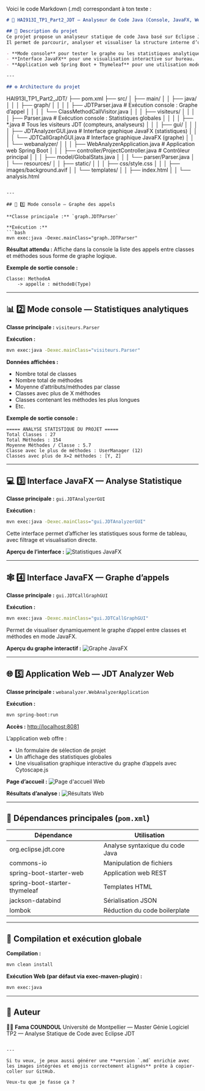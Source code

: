 Voici le code Markdown (.md) correspondant à ton texte :

```markdown
# 🧩 HAI913I_TP1_Part2_JDT — Analyseur de Code Java (Console, JavaFX, Web)

## 📖 Description du projet
Ce projet propose un analyseur statique de code Java basé sur Eclipse JDT (Java Development Tools).  
Il permet de parcourir, analyser et visualiser la structure interne d’un projet Java sous différentes formes :

- **Mode console** pour tester le graphe ou les statistiques analytiques en renseignant le chemin du projet via le code source.
- **Interface JavaFX** pour une visualisation interactive sur bureau.
- **Application web Spring Boot + Thymeleaf** pour une utilisation moderne depuis un navigateur.

---

## ⚙️ Architecture du projet

```

HAI913I_TP1_Part2_JDT/
├── pom.xml
├── src/
│   ├── main/
│   │   ├── java/
│   │   │   ├── graph/
│   │   │   │   ├── JDTParser.java            # Exécution console : Graphe d’appel
│   │   │   │   └── ClassMethodCallVisitor.java
│   │   │   ├── visiteurs/
│   │   │   │   ├── Parser.java               # Exécution console : Statistiques globales
│   │   │   │   ├── *.java                    # Tous les visiteurs JDT (compteurs, analyseurs)
│   │   │   ├── gui/
│   │   │   │   ├── JDTAnalyzerGUI.java       # Interface graphique JavaFX (statistiques)
│   │   │   │   └── JDTCallGraphGUI.java      # Interface graphique JavaFX (graphe)
│   │   │   └── webanalyzer/
│   │   │       ├── WebAnalyzerApplication.java       # Application web Spring Boot
│   │   │       ├── controller/ProjectController.java  # Contrôleur principal
│   │   │       ├── model/GlobalStats.java
│   │   │       └── parser/Parser.java
│   │   └── resources/
│   │       ├── static/
│   │       │   ├── css/style.css
│   │       │   ├── images/background.avif
│   │       └── templates/
│   │           ├── index.html
│   │           └── analysis.html

````

---

## 🧪 1️⃣ Mode console — Graphe des appels

**Classe principale :** `graph.JDTParser`  

**Exécution :**
```bash
mvn exec:java -Dexec.mainClass="graph.JDTParser"
````

**Résultat attendu :**
Affiche dans la console la liste des appels entre classes et méthodes sous forme de graphe logique.

**Exemple de sortie console :**

```
Classe: MethodeA
    -> appelle : méthodeB(Type)
```

---

## 📊 2️⃣ Mode console — Statistiques analytiques

**Classe principale :** `visiteurs.Parser`

**Exécution :**

```bash
mvn exec:java -Dexec.mainClass="visiteurs.Parser"
```

**Données affichées :**

* Nombre total de classes
* Nombre total de méthodes
* Moyenne d’attributs/méthodes par classe
* Classes avec plus de X méthodes
* Classes contenant les méthodes les plus longues
* Etc.

**Exemple de sortie console :**

```
===== ANALYSE STATISTIQUE DU PROJET =====
Total Classes : 27
Total Méthodes : 154
Moyenne Méthodes / Classe : 5.7
Classe avec le plus de méthodes : UserManager (12)
Classes avec plus de X=2 méthodes : [Y, Z]
```

---

## 💻 3️⃣ Interface JavaFX — Analyse Statistique

**Classe principale :** `gui.JDTAnalyzerGUI`

**Exécution :**

```bash
mvn exec:java -Dexec.mainClass="gui.JDTAnalyzerGUI"
```

Cette interface permet d’afficher les statistiques sous forme de tableau, avec filtrage et visualisation directe.

**Aperçu de l’interface :**
![Statistiques JavaFX](images/statistiques.png)

---

## 🕸️ 4️⃣ Interface JavaFX — Graphe d’appels

**Classe principale :** `gui.JDTCallGraphGUI`

**Exécution :**

```bash
mvn exec:java -Dexec.mainClass="gui.JDTCallGraphGUI"
```

Permet de visualiser dynamiquement le graphe d’appel entre classes et méthodes en mode JavaFX.

**Aperçu du graphe interactif :**
![Graphe JavaFX](images/graphe.png)

---

## 🌐 5️⃣ Application Web — JDT Analyzer Web

**Classe principale :** `webanalyzer.WebAnalyzerApplication`

**Exécution :**

```bash
mvn spring-boot:run
```

**Accès :** [http://localhost:8081](http://localhost:8081)

L’application web offre :

* Un formulaire de sélection de projet
* Un affichage des statistiques globales
* Une visualisation graphique interactive du graphe d’appels avec Cytoscape.js

**Page d’accueil :**
![Page d'accueil Web](images/homepage.png)

**Résultats d’analyse :**
![Résultats Web](images/results.png)

---

## 🧰 Dépendances principales (`pom.xml`)

| Dépendance                    | Utilisation                     |
| ----------------------------- | ------------------------------- |
| org.eclipse.jdt.core          | Analyse syntaxique du code Java |
| commons-io                    | Manipulation de fichiers        |
| spring-boot-starter-web       | Application web REST            |
| spring-boot-starter-thymeleaf | Templates HTML                  |
| jackson-databind              | Sérialisation JSON              |
| lombok                        | Réduction du code boilerplate   |

---

## 🔧 Compilation et exécution globale

**Compilation :**

```bash
mvn clean install
```

**Exécution Web (par défaut via exec-maven-plugin) :**

```bash
mvn exec:java
```

---

## 🧩 Auteur

👩‍💻 **Fama COUNDOUL**
Université de Montpellier — Master Génie Logiciel
TP2 — Analyse Statique de Code avec Eclipse JDT

```

---

Si tu veux, je peux aussi générer une **version `.md` enrichie avec les images intégrées et emojis correctement alignés** prête à copier-coller sur GitHub.  

Veux‑tu que je fasse ça ?
```
